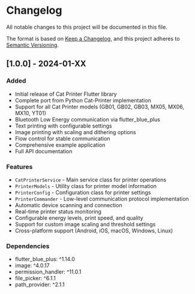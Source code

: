 # Changelog

All notable changes to this project will be documented in this file.

The format is based on [Keep a Changelog](https://keepachangelog.com/en/1.0.0/),
and this project adheres to [Semantic Versioning](https://semver.org/spec/v2.0.0.html).

## [1.0.0] - 2024-01-XX

### Added
- Initial release of Cat Printer Flutter library
- Complete port from Python Cat-Printer implementation
- Support for all Cat Printer models (GB01, GB02, GB03, MX05, MX06, MX10, YT01)
- Bluetooth Low Energy communication via flutter_blue_plus
- Text printing with configurable settings
- Image printing with scaling and dithering options
- Flow control for stable communication
- Comprehensive example application
- Full API documentation

### Features
- `CatPrinterService` - Main service class for printer operations
- `PrinterModels` - Utility class for printer model information
- `PrinterConfig` - Configuration class for printer settings
- `PrinterCommander` - Low-level communication protocol implementation
- Automatic device scanning and connection
- Real-time printer status monitoring
- Configurable energy levels, print speed, and quality
- Support for custom image scaling and threshold settings
- Cross-platform support (Android, iOS, macOS, Windows, Linux)

### Dependencies
- flutter_blue_plus: ^1.14.0
- image: ^4.0.17
- permission_handler: ^11.0.1
- file_picker: ^6.1.1
- path_provider: ^2.1.1